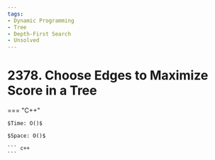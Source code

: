 ```yaml
---
tags:
- Dynamic Programming
- Tree
- Depth-First Search
- Unsolved
---
```



# 2378. Choose Edges to Maximize Score in a Tree

=== "C++"

    $Time: O()$

    $Space: O()$

    ``` c++
    ```